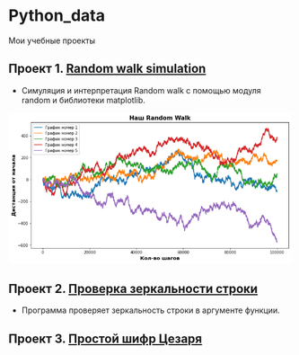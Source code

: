 # Python_data
Мои учебные проекты
## Проект 1. [Random walk simulation](https://github.com/arl9kin/Python_data/blob/master/Tasks/Simulating_a_random_walk.ipynb)
- Симуляция и интерпретация Random walk с помощью модуля random и библиотеки matplotlib.

![alt text](https://github.com/arl9kin/Python_data/blob/master/images/random_walk.png)

## Проект 2. [Проверка зеркальности строки](https://github.com/arl9kin/Python_data/blob/master/Tasks/Mirror_string.ipynb)

- Программа проверяет зеркальность строки в аргументе функции. 
					
## Проект 3. [Простой шифр Цезаря](https://github.com/arl9kin/Python_data/blob/master/Tasks/CAESAR%20CHIPHER.ipynb)
